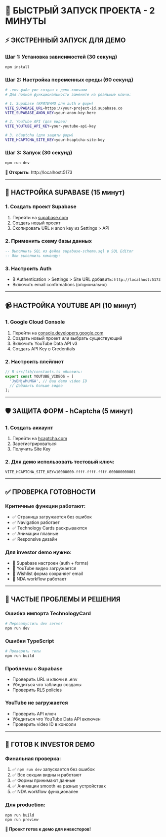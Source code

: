 # 🚀 БЫСТРЫЙ ЗАПУСК ПРОЕКТА - 2 МИНУТЫ

## ⚡ ЭКСТРЕННЫЙ ЗАПУСК ДЛЯ ДЕМО

### Шаг 1: Установка зависимостей (30 секунд)
```bash
npm install
```

### Шаг 2: Настройка переменных среды (60 секунд)
```bash
# .env файл уже создан с демо-ключами
# Для полной функциональности замените на реальные ключи:

# 1. Supabase (КРИТИЧНО для auth и форм)
VITE_SUPABASE_URL=https://your-project-id.supabase.co
VITE_SUPABASE_ANON_KEY=your-anon-key-here

# 2. YouTube API (для видео)
VITE_YOUTUBE_API_KEY=your-youtube-api-key

# 3. hCaptcha (для защиты форм)
VITE_HCAPTCHA_SITE_KEY=your-hcaptcha-site-key
```

### Шаг 3: Запуск (30 секунд)
```bash
npm run dev
```

**🎯 Открыть:** http://localhost:5173

---

## 🔧 НАСТРОЙКА SUPABASE (15 минут)

### 1. Создать проект Supabase
1. Перейти на [supabase.com](https://supabase.com)
2. Создать новый проект
3. Скопировать URL и anon key из Settings > API

### 2. Применить схему базы данных
```sql
-- Выполнить SQL из файла supabase-schema.sql в SQL Editor
-- Или выполнить команду:
```

### 3. Настроить Auth
- В Authentication > Settings > Site URL добавить: `http://localhost:5173`
- Включить email confirmations (опционально)

---

## 📹 НАСТРОЙКА YOUTUBE API (10 минут)

### 1. Google Cloud Console
1. Перейти на [console.developers.google.com](https://console.developers.google.com)
2. Создать новый проект или выбрать существующий
3. Включить YouTube Data API v3
4. Создать API Key в Credentials

### 2. Настроить плейлист
```javascript
// В src/lib/constants.ts обновить:
export const YOUTUBE_VIDEOS = [
  'JyENjwMuMGA', // Ваш demo video ID
  // Добавить больше видео
];
```

---

## 🛡️ ЗАЩИТА ФОРМ - hCaptcha (5 минут)

### 1. Создать аккаунт
1. Перейти на [hcaptcha.com](https://hcaptcha.com)
2. Зарегистрироваться
3. Получить Site Key

### 2. Для демо использовать тестовый ключ:
```
VITE_HCAPTCHA_SITE_KEY=10000000-ffff-ffff-ffff-000000000001
```

---

## ✅ ПРОВЕРКА ГОТОВНОСТИ

### Критичные функции работают:
- ✅ Страница загружается без ошибок
- ✅ Navigation работает
- ✅ Technology Cards раскрываются
- ✅ Анимации плавные
- ✅ Responsive дизайн

### Для investor demo нужно:
- 🔧 Supabase настроен (auth + forms)
- 🔧 YouTube видео загружается
- 🔧 Wishlist форма сохраняет email
- 🔧 NDA workflow работает

---

## 🚨 ЧАСТЫЕ ПРОБЛЕМЫ И РЕШЕНИЯ

### Ошибка импорта TechnologyCard
```bash
# Перезапустить dev server
npm run dev
```

### Ошибки TypeScript
```bash
# Проверить типы
npm run build
```

### Проблемы с Supabase
- Проверить URL и ключи в .env
- Убедиться что таблицы созданы
- Проверить RLS policies

### YouTube не загружается
- Проверить API ключ
- Убедиться что YouTube Data API включен
- Проверить video ID в консоли

---

## 🎯 ГОТОВ К INVESTOR DEMO

### Финальная проверка:
1. ✅ `npm run dev` запускается без ошибок
2. ✅ Все секции видны и работают
3. ✅ Формы принимают данные
4. ✅ Анимации smooth на разных устройствах
5. ✅ NDA workflow функционален

### Для production:
```bash
npm run build
npm run preview
```

**🚀 Проект готов к демо для инвесторов!**
